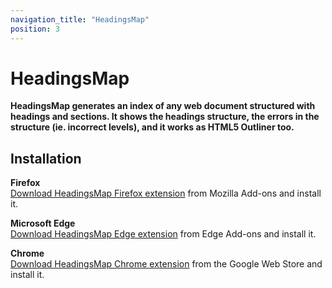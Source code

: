 ```yaml
---
navigation_title: "HeadingsMap"
position: 3
---
```


# HeadingsMap

**HeadingsMap generates an index of any web document structured with headings and sections. It shows the headings structure, the errors in the structure (ie. incorrect levels), and it works as HTML5 Outliner too.**

## Installation

**Firefox**<br>
[Download HeadingsMap Firefox extension](https://addons.mozilla.org/en/firefox/addon/headingsmap/) from Mozilla Add-ons and install it.

**Microsoft Edge**<br>
[Download HeadingsMap Edge extension](https://microsoftedge.microsoft.com/addons/detail/headingsmap/bokekiiaddinealohkmhjcgfanndmcgo) from Edge Add-ons and install it.

**Chrome**<br>
[Download HeadingsMap Chrome extension](https://chromewebstore.google.com/detail/headingsmap/flbjommegcjonpdmenkdiocclhjacmbi) from the Google Web Store and install it.
